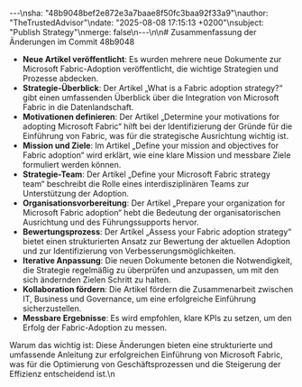 ---\nsha: "48b9048bef2e872e3a7baae8f50fc3baa92f33a9"\nauthor: "TheTrustedAdvisor"\ndate: "2025-08-08 17:15:13 +0200"\nsubject: "Publish Strategy"\nmerge: false\n---\n\n# Zusammenfassung der Änderungen im Commit 48b9048

- **Neue Artikel veröffentlicht**: Es wurden mehrere neue Dokumente zur Microsoft Fabric-Adoption veröffentlicht, die wichtige Strategien und Prozesse abdecken.
- **Strategie-Überblick**: Der Artikel „What is a Fabric adoption strategy?“ gibt einen umfassenden Überblick über die Integration von Microsoft Fabric in die Datenlandschaft.
- **Motivationen definieren**: Der Artikel „Determine your motivations for adopting Microsoft Fabric“ hilft bei der Identifizierung der Gründe für die Einführung von Fabric, was für die strategische Ausrichtung wichtig ist.
- **Mission und Ziele**: Im Artikel „Define your mission and objectives for Fabric adoption“ wird erklärt, wie eine klare Mission und messbare Ziele formuliert werden können.
- **Strategie-Team**: Der Artikel „Define your Microsoft Fabric strategy team“ beschreibt die Rolle eines interdisziplinären Teams zur Unterstützung der Adoption.
- **Organisationsvorbereitung**: Der Artikel „Prepare your organization for Microsoft Fabric adoption“ hebt die Bedeutung der organisatorischen Ausrichtung und des Führungssupports hervor.
- **Bewertungsprozess**: Der Artikel „Assess your Fabric adoption strategy“ bietet einen strukturierten Ansatz zur Bewertung der aktuellen Adoption und zur Identifizierung von Verbesserungsmöglichkeiten.
- **Iterative Anpassung**: Die neuen Dokumente betonen die Notwendigkeit, die Strategie regelmäßig zu überprüfen und anzupassen, um mit den sich ändernden Zielen Schritt zu halten.
- **Kollaboration fördern**: Die Artikel fördern die Zusammenarbeit zwischen IT, Business und Governance, um eine erfolgreiche Einführung sicherzustellen.
- **Messbare Ergebnisse**: Es wird empfohlen, klare KPIs zu setzen, um den Erfolg der Fabric-Adoption zu messen.

Warum das wichtig ist: Diese Änderungen bieten eine strukturierte und umfassende Anleitung zur erfolgreichen Einführung von Microsoft Fabric, was für die Optimierung von Geschäftsprozessen und die Steigerung der Effizienz entscheidend ist.\n